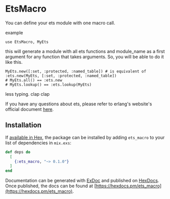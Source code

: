 # EtsMacro

You can define your ets module with one macro call.

example
```
use EtsMacro, MyEts
```
this will generate a module with all ets functions and module_name as a first argument for any function that takes arguments.
So, you will be able to do it like this.
```
MyEts.new([:set, :protected, :named_table]) # is equivalent of :ets.new(MyEts, [:set, :protected, :named_table])
# MyEts.all() == :ets.new
# MyEts.lookup() == :ets.lookup(MyEts)
```
less typing. clap clap

If you have any questions about ets, please refer to erlang's website's official document [here](http://erlang.org/doc/man/ets.html).



## Installation

If [available in Hex](https://hex.pm/docs/publish), the package can be installed
by adding `ets_macro` to your list of dependencies in `mix.exs`:

```elixir
def deps do
  [
    {:ets_macro, "~> 0.1.0"}
  ]
end
```

Documentation can be generated with [ExDoc](https://github.com/elixir-lang/ex_doc)
and published on [HexDocs](https://hexdocs.pm). Once published, the docs can
be found at [https://hexdocs.pm/ets_macro](https://hexdocs.pm/ets_macro).

